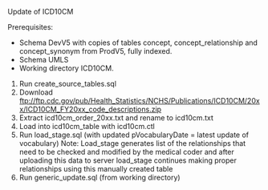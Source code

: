 Update of ICD10CM

Prerequisites:
- Schema DevV5 with copies of tables concept, concept_relationship and concept_synonym from ProdV5, fully indexed. 
- Schema UMLS
- Working directory ICD10CM.

1. Run create_source_tables.sql
2. Download ftp://ftp.cdc.gov/pub/Health_Statistics/NCHS/Publications/ICD10CM/20xx/ICD10CM_FY20xx_code_descriptions.zip
3. Extract icd10cm_order_20xx.txt and rename to icd10cm.txt
4. Load into icd10cm_table with icd10cm.ctl
5. Run load_stage.sql (with updated pVocabularyDate = latest update of vocabulary)
Note: Load_stage generates list of the relationships that need to be checked and modified by the medical coder and after uploading this data to server load_stage continues making proper relationships using this manually created table
6. Run generic_update.sql (from working directory)

 
